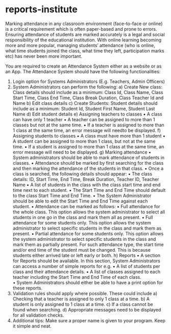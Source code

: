 # reports-institute

Marking attendance in any classroom environment (face-to-face or online) is a critical requirement which is
often paper-based and prone to errors. Ensuring attendance of students are marked accurately is a legal and
social responsibility of the educational institution. With online learning becoming more and more popular,
managing students’ attendance (who is online, what time students joined the class, what time they left,
participation marks etc) has never been more important.   
 
You are required to create an Attendance System either as a website or as an App. The Attendance System
should have the following functionalities:  
1. Login option for Systems Administrators (E.g. Teachers, Admin Officers)
2. System Administrators can perform the following:
a) Create New class: Class details should include as a minimum: Class Id, Class Name, Class Start Time,
Class End Time, Class Break Duration, Class Teacher Id and Name
b) Edit class details
c) Create Students: Student details should include as a minimum: Student Id, Student First Name,
Student Last Name
d) Edit student details
e) Assigning teachers to classes
▪ A class can have only 1 teacher
▪ A teacher can be assigned to more than 1 classes but not at the same time. 
▪ If a teacher is assigned to more than 1 class at the same time, an error message will needto be displayed.
f) Assigning students to classes
▪ A class must have more than 1 student
▪ A student can be assigned to more than 1 class, but not at the same time. 
▪ If a student is assigned to more than 1 class at the same time, an error message will need
to be displayed.
g) Marking attendance
  ▪ System administrators should be able to mark attendance of students in classes. 
  ▪ Attendance should be marked by first searching for the class and then marking the attendance of the students in that class. 
  ▪ Once a class is searched, the following details should appear:
  ▪ The class details: ID, Start Time, End Time, Break Duration, Teacher ID, Teacher Name
  ▪ A list of students in the class with the class start time and end time next to each student. 
  ▪ The Start Time and End Time should default to the class Start Time and End Time. 
  ▪ The System Administrator should be able to edit the Start Time and End Time against each student. 
  ▪ Attendance can be marked as follows:
  ▪ Full attendance for the whole class. 
  This option allows the system administrator to select all students in one go in the class and mark them all as present.
  ▪ Full attendance for some students only. 
This option allows the system administrator to select specific students in the class and
mark them as present.
▪ Partial attendance for some students only. 
This option allows the system administrator to select specific students in the class and
mark them as partially present. 
For such attendance type, the start time and/or end time of the student must be changed.
This is because students either arrived late or left early or both. 
h) Reports
• A section for Reports should be available. In this section, System Administrators can access a
number of simple reports for e.g. 
▪ A list of students per class and their attendance details. 
▪ A list of classes assigned to each teacher including the Start Time and End Time of each
class.   
• System Administrators should either be able to have a print option for these reports. 
3. Validation rules should apply where possible. These could include
a) Checking that a teacher is assigned to only 1 class at a time. 
b) A student is only assigned to 1 class at a time. 
c) If a class cannot be found when searching. 
d) Appropriate messages need to be displayed for all validation checks. 
4. Additional tips: Make sure a proper name is given to your program. Keep it simple and neat. 
